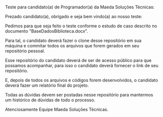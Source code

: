 Teste para candidato(a) de Programador(a) da Maeda Soluções Técnicas:

Prezado candidato(a), obrigado e seja bem vindo(a) ao nosso teste:

Pedimos para que seja feito o teste conforme o estudo de caso descrito no documento "BaseDadosBiblioteca.docx".

Para tal, o candidato deverá fazer o clone desse repositório em sua máquina e commitar todos os arquivos que forem gerados em seu repositório pessoal.

Esse repositório do candidato deverá de ser de acesso público para que possamos acompanhar, para isso o candidato deverá fornecer o link de seu repositório.

E, depois de todos os arquivos e códigos forem desenvolvidos, o candidato deverá fazer um relatório final do projeto.

Todas as dúvidas devem ser postadas nesse repositório para mantermos um histórico de dúvidas de todo o processo.

Atenciosamente Equipe Maeda Soluções Técnicas.